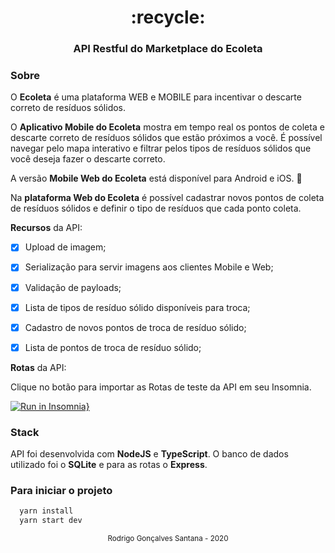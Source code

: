 <div align="center">
  <h1>:recycle:</h1>
  <h3>API Restful do Marketplace do Ecoleta</h3>
</div>




### Sobre
O **Ecoleta** é uma plataforma WEB e MOBILE para incentivar o descarte correto de resíduos sólidos. 


O **Aplicativo Mobile do Ecoleta** mostra em tempo real os pontos de coleta e descarte correto de resíduos sólidos que estão próximos a você. É possível navegar pelo mapa interativo e filtrar pelos tipos de resíduos sólidos que você deseja fazer o descarte correto.



A versão **Mobile Web do Ecoleta** está disponível para Android e iOS. :iphone:



Na **plataforma Web do Ecoleta** é possível cadastrar novos pontos de coleta de resíduos sólidos e definir o tipo de resíduos que cada ponto coleta.



**Recursos** da API: 

- [x] Upload de imagem;
- [x] Serialização para servir imagens aos clientes Mobile e Web;
- [x] Validação de payloads;
- [x] Lista de tipos de resíduo sólido disponíveis para troca;
- [x] Cadastro de novos pontos de troca de resíduo sólido;
- [x] Lista de pontos de troca de resíduo sólido;


**Rotas** da API:


Clique no botão para importar as Rotas de teste da API em seu Insomnia.


[![Run in Insomnia}](https://insomnia.rest/images/run.svg)](https://insomnia.rest/run/?label=Ecoleta&uri=https%3A%2F%2Fgithub.com%2Frodrigorgtic%2Fecoleta-server%2Fblob%2Fmaster%2Finsomnia-api-routes.json)



### Stack 
API foi desenvolvida com **NodeJS** e **TypeScript**. O banco de dados utilizado foi o **SQLite** e para as rotas o **Express**.




### Para iniciar o projeto


```bash
  yarn install
  yarn start dev
```
 




<div align="center">
  <small>Rodrigo Gonçalves Santana - 2020</small>
</div>